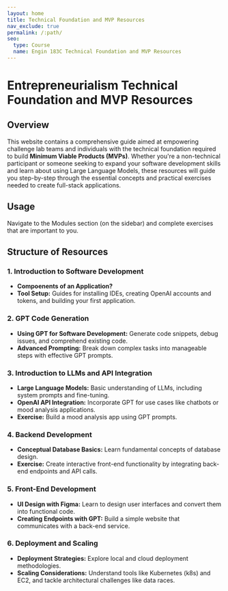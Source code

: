 ```yaml
---
layout: home
title: Technical Foundation and MVP Resources
nav_exclude: true
permalink: /:path/
seo:
  type: Course
  name: Engin 183C Technical Foundation and MVP Resources
---
```


# Entrepreneurialism Technical Foundation and MVP Resources

## Overview

This website contains a comprehensive guide aimed at empowering challenge lab teams and individuals with the technical foundation required to build **Minimum Viable Products (MVPs)**. Whether you're a non-technical participant or someone seeking to expand your software development skills and learn about using Large Language Models, these resources will guide you step-by-step through the essential concepts and practical exercises needed to create full-stack applications.

## Usage
Navigate to the Modules section (on the sidebar) and complete exercises that are important to you.

## Structure of Resources
### **1. Introduction to Software Development**
- **Compoenents of an Application?**
- **Tool Setup:** Guides for installing IDEs, creating OpenAI accounts and tokens, and building your first application.

### **2. GPT Code Generation**
- **Using GPT for Software Development:** Generate code snippets, debug issues, and comprehend existing code.
- **Advanced Prompting:** Break down complex tasks into manageable steps with effective GPT prompts.

### **3. Introduction to LLMs and API Integration**
- **Large Language Models:** Basic understanding of LLMs, including system prompts and fine-tuning.
- **OpenAI API Integration:** Incorporate GPT for use cases like chatbots or mood analysis applications.
- **Exercise:** Build a mood analysis app using GPT prompts.

### **4. Backend Development**
- **Conceptual Database Basics:** Learn fundamental concepts of database design.
- **Exercise:** Create interactive front-end functionality by integrating back-end endpoints and API calls.

### **5. Front-End Development**
- **UI Design with Figma:** Learn to design user interfaces and convert them into functional code.
- **Creating Endpoints with GPT:** Build a simple website that communicates with a back-end service.

### **6. Deployment and Scaling**
- **Deployment Strategies:** Explore local and cloud deployment methodologies.
- **Scaling Considerations:** Understand tools like Kubernetes (k8s) and EC2, and tackle architectural challenges like data races.
